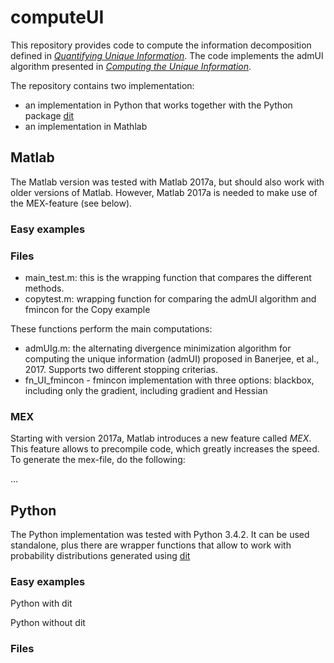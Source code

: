 # computeUI

This repository provides code to compute the information decomposition defined in [*Quantifying Unique Information*](http://dx.doi.org/10.3390/e16042161).
The code implements the admUI algorithm presented in [*Computing the Unique Information*](https://arxiv.org/abs/1709.07487).

The repository contains two implementation:
- an implementation in Python that works together with the Python package [dit](https://github.com/dit/)
- an implementation in Mathlab

## Matlab

The Matlab version was tested with Matlab 2017a, but should also work with older versions of Matlab.  However, Matlab 2017a is needed to make use of the MEX-feature (see below).

### Easy examples

### Files

- main_test.m: this is the wrapping function that compares the different methods.
- copytest.m: wrapping function for comparing the admUI algorithm and fmincon for the Copy example

These functions perform the main computations:
- admUIg.m: the alternating divergence minimization algorithm for computing the unique information (admUI) proposed in Banerjee, et al., 2017. Supports two different stopping criterias.
- fn_UI_fmincon - fmincon implementation with three options: blackbox, including only the gradient, including gradient and Hessian

### MEX

Starting with version 2017a, Matlab introduces a new feature called *MEX*.  This feature allows to precompile code,
which greatly increases the speed.  To generate the mex-file, do the following:

...

## Python

The Python implementation was tested with Python 3.4.2.  It can be used standalone, plus there are wrapper functions that allow to work with probability distributions generated using [dit](https://github.com/dit/)

### Easy examples

Python with dit

Python without dit

### Files

